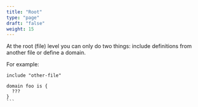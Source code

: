 ```yaml
---
title: "Root"
type: "page"
draft: "false"
weight: 15 
---
```


At the root (file) level you can only do two things: include definitions
from another file or define a domain.

For example:
````riddl
include "other-file"

domain foo is {
  ???
}
```
